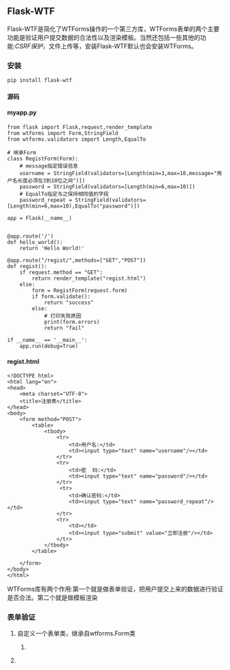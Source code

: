 ## Flask-WTF

Flask-WTF是简化了WTForms操作的一个第三方库，WTForms表单的两个主要功能是验证用户提交数据的合法性以及渲染模板。当然还包括一些其他的功能:_CSRF保护_，文件上传等，安装Flask-WTF默认也会安装WTForms。

### 安装

```
pip install flask-wtf
```

#### 源码

#### myapp.py

```
from flask import Flask,request,render_template
from wtforms import Form,StringField
from wtforms.validators import Length,EqualTo

# 继承Form
class RegistForm(Form):
    # message指定错误信息
    username = StringField(validators=[Length(min=3,max=10,message="用户名长度必须在3到10位之间")])
    password = StringField(validators=[Length(min=6,max=10)])
    # EqualTo指定与之保持相同值的字段
    password_repeat = StringField(validators=[Length(min=6,max=10),EqualTo("password")])

app = Flask(__name__)


@app.route('/')
def hello_world():
    return 'Hello World!'

@app.route("/regist/",methods=["GET","POST"])
def regist():
    if request.method == "GET":
        return render_template("regist.html")
    else:
        form = RegistForm(request.form)
        if form.validate():
            return "success"
        else:
            # 打印失败原因
            print(form.errors)
            return "fail"

if __name__ == '__main__':
    app.run(debug=True)
```

#### regist.html

```
<!DOCTYPE html>
<html lang="en">
<head>
    <meta charset="UTF-8">
    <title>注册表</title>
</head>
<body>
    <form method="POST">
        <table>
            <tbody>
                <tr>
                    <td>用户名:</td>
                    <td><input type="text" name="username"/></td>
                </tr>
                <tr>
                    <td>密  码:</td>
                    <td><input type="text" name="password"/></td>
                </tr>
                 <tr>
                    <td>确认密码:</td>
                    <td><input type="text" name="password_repeat"/></td>
                </tr>
                <tr>
                    <td></td>
                    <td><input type="submit" value="立即注册"/></td>
                </tr>
            </tbody>
        </table>

    </form>
</body>
</html>
```

WTForms库有两个作用:第一个就是做表单验证，把用户提交上来的数据进行验证是否合法。第二个就是做模板渲染

### 表单验证

1. 自定义一个表单类，继承自wtforms.Form类
   1. ```

      ```
2. 


